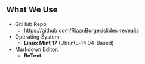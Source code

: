 ##  What We Use

* GitHub Repo
    * https://github.com/RiaanBurger/slides-revealjs
* Operating System:
    * **Linux Mint 17** (Ubuntu-14.04-Based)
* Markdown Editor:
    * **ReText**
